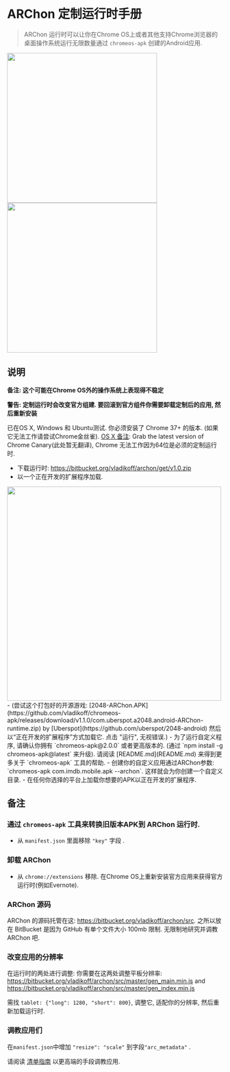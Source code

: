 # ARChon 定制运行时手册

> ARChon 运行时可以让你在Chrome OS上或者其他支持Chrome浏览器的桌面操作系统运行无限数量通过 `chromeos-apk` 创建的Android应用.

<img src="http://v14d.com/g/WinApk.jpg" width="350px" />
<img src="http://v14d.com/g/multiple.png" width="350px" />

## 说明

**备注: 这个可能在Chrome OS外的操作系统上表现得不稳定**

**警告: 定制运行时会改变官方组建. 要回滚到官方组件你需要卸载定制后的应用, 然后重新安装**

已在OS X, Windows 和 Ubuntu测试. 你必须安装了 Chrome 37+ 的版本. (如果它无法工作请尝试Chrome金丝雀).
[OS X 备注](http://www.reddit.com/r/Android/comments/2gv035/you_can_now_run_android_apps_on_chrome_for/ckmwy13): Grab the latest version of Chrome Canary(此处暂无翻译), Chrome 无法工作因为64位是必须的定制运行时.

- 下载运行时: https://bitbucket.org/vladikoff/archon/get/v1.0.zip
- 以一个正在开发的扩展程序加载.

<img src="http://v14d.com/g/chromeapks/howto.png" width="500px" />
- (尝试这个打包好的开源游戏: [2048-ARChon.APK](https://github.com/vladikoff/chromeos-apk/releases/download/v1.1.0/com.uberspot.a2048.android-ARChon-runtime.zip) by [Uberspot](https://github.com/uberspot/2048-android) 然后以“正在开发的扩展程序”方式加载它. 点击 "运行", 无视错误.)
- 为了运行自定义程序, 请确认你拥有 `chromeos-apk@2.0.0` 或者更高版本的. (通过 `npm install -g chromeos-apk@latest` 来升级). 请阅读 [README.md](README.md) 来得到更多关于 `chromeos-apk` 工具的帮助.
- 创建你的自定义应用通过ARChon参数: `chromeos-apk com.imdb.mobile.apk --archon`.
这样就会为你创建一个自定义目录.
- 在任何你选择的平台上加载你想要的APK以正在开发的扩展程序.


## 备注

### 通过 `chromeos-apk` 工具来转换旧版本APK到 ARChon 运行时.

- 从 `manifest.json` 里面移除 `"key"` 字段 .

### 卸载 ARChon

- 从 `chrome://extensions` 移除. 在Chrome OS上重新安装官方应用来获得官方运行时(例如Evernote).

### ARChon 源码

ARChon 的源码托管在这: https://bitbucket.org/vladikoff/archon/src. 之所以放在 BitBucket 是因为 GitHub 有单个文件大小 100mb 限制. 无限制地研究并调教 ARChon 吧. 

### 改变应用的分辨率

在运行时的两处进行调整: 你需要在这两处调整平板分辨率: https://bitbucket.org/vladikoff/archon/src/master/gen_main.min.js and
https://bitbucket.org/vladikoff/archon/src/master/gen_index.min.js

需找 `tablet: {"long": 1280, "short": 800}`, 调整它, 适配你的分辨率, 然后重新加载运行时. 

### 调教应用们

在`manifest.json`中增加 `"resize": "scale"` 到字段`"arc_metadata"` .

请阅读 [清单指南](manifest.md) 以更高端的手段调教应用.

